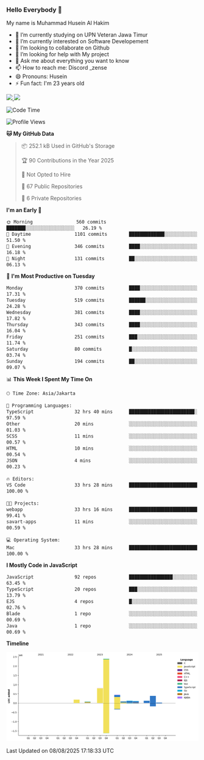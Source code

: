 ### Hello Everybody 👋

My name is Muhammad Husein Al Hakim

- 🔭 I’m currently studying on UPN Veteran Jawa Timur
- 🌱 I’m currently interested on Software Developement
- 👯 I’m looking to collaborate on Github
- 🤔 I’m looking for help with My project
- 💬 Ask me about everything you want to know
- 📫 How to reach me: Discord _zense
- 😄 Pronouns: Husein
- ⚡ Fun fact: I'm 23 years old

<p align="left">
<a href="https://github.com/huseinhq">
  <img height="180em" src="https://github-readme-stats-eight-theta.vercel.app/api?username=huseinhq&show_icons=true&theme=algolia&include_all_commits=true&count_private=true"/>
  <img height="180em" src="https://github-readme-stats-eight-theta.vercel.app/api/top-langs/?username=huseinhq&layout=compact&langs_count=8&theme=algolia"/>
</a>
</p>

<!--START_SECTION:waka-->
![Code Time](http://img.shields.io/badge/Code%20Time-2%2C502%20hrs%2049%20mins-blue)

![Profile Views](http://img.shields.io/badge/Profile%20Views-0-blue)

**🐱 My GitHub Data** 

> 📦 252.1 kB Used in GitHub's Storage 
 > 
> 🏆 90 Contributions in the Year 2025
 > 
> 🚫 Not Opted to Hire
 > 
> 📜 67 Public Repositories 
 > 
> 🔑 6 Private Repositories 
 > 
**I'm an Early 🐤** 

```text
🌞 Morning                560 commits         ███████░░░░░░░░░░░░░░░░░░   26.19 % 
🌆 Daytime                1101 commits        █████████████░░░░░░░░░░░░   51.50 % 
🌃 Evening                346 commits         ████░░░░░░░░░░░░░░░░░░░░░   16.18 % 
🌙 Night                  131 commits         ██░░░░░░░░░░░░░░░░░░░░░░░   06.13 % 
```
📅 **I'm Most Productive on Tuesday** 

```text
Monday                   370 commits         ████░░░░░░░░░░░░░░░░░░░░░   17.31 % 
Tuesday                  519 commits         ██████░░░░░░░░░░░░░░░░░░░   24.28 % 
Wednesday                381 commits         ████░░░░░░░░░░░░░░░░░░░░░   17.82 % 
Thursday                 343 commits         ████░░░░░░░░░░░░░░░░░░░░░   16.04 % 
Friday                   251 commits         ███░░░░░░░░░░░░░░░░░░░░░░   11.74 % 
Saturday                 80 commits          █░░░░░░░░░░░░░░░░░░░░░░░░   03.74 % 
Sunday                   194 commits         ██░░░░░░░░░░░░░░░░░░░░░░░   09.07 % 
```


📊 **This Week I Spent My Time On** 

```text
🕑︎ Time Zone: Asia/Jakarta

💬 Programming Languages: 
TypeScript               32 hrs 40 mins      ████████████████████████░   97.59 % 
Other                    20 mins             ░░░░░░░░░░░░░░░░░░░░░░░░░   01.03 % 
SCSS                     11 mins             ░░░░░░░░░░░░░░░░░░░░░░░░░   00.57 % 
HTML                     10 mins             ░░░░░░░░░░░░░░░░░░░░░░░░░   00.54 % 
JSON                     4 mins              ░░░░░░░░░░░░░░░░░░░░░░░░░   00.23 % 

🔥 Editors: 
VS Code                  33 hrs 28 mins      █████████████████████████   100.00 % 

🐱‍💻 Projects: 
webapp                   33 hrs 16 mins      █████████████████████████   99.41 % 
savart-apps              11 mins             ░░░░░░░░░░░░░░░░░░░░░░░░░   00.59 % 

💻 Operating System: 
Mac                      33 hrs 28 mins      █████████████████████████   100.00 % 
```

**I Mostly Code in JavaScript** 

```text
JavaScript               92 repos            ████████████████░░░░░░░░░   63.45 % 
TypeScript               20 repos            ███░░░░░░░░░░░░░░░░░░░░░░   13.79 % 
EJS                      4 repos             █░░░░░░░░░░░░░░░░░░░░░░░░   02.76 % 
Blade                    1 repo              ░░░░░░░░░░░░░░░░░░░░░░░░░   00.69 % 
Java                     1 repo              ░░░░░░░░░░░░░░░░░░░░░░░░░   00.69 % 
```



**Timeline**

![Lines of Code chart](https://raw.githubusercontent.com/HuseinHQ/HuseinHQ/main/assets/bar_graph.png)


 Last Updated on 08/08/2025 17:18:33 UTC
<!--END_SECTION:waka-->
